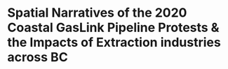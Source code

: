 # Spatial Narratives of the 2020 Coastal GasLink Pipeline Protests & the Impacts of Extraction industries across BC
